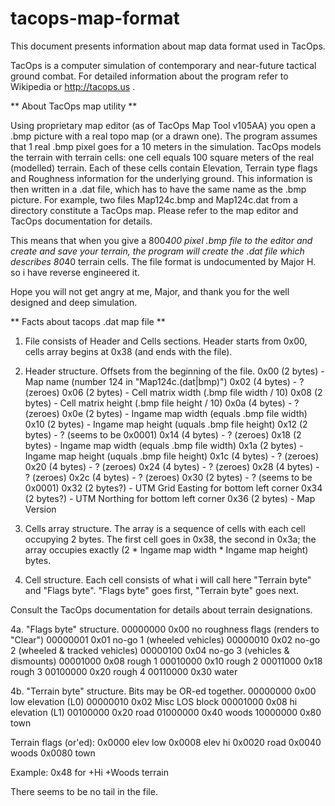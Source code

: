 tacops-map-format
=================

This document presents information about map data format used in TacOps.

TacOps is a computer simulation of contemporary and near-future tactical ground combat.
For detailed information about the program refer to Wikipedia or http://tacops.us .

** About TacOps map utility **

Using proprietary map editor (as of TacOps Map Tool v105AA) you open a .bmp picture with a real topo map (or a drawn one).
The program assumes that 1 real .bmp pixel goes for a 10 meters in the simulation. TacOps models the terrain with terrain cells: one cell equals 100 square meters of the real (modelled) terrain. Each of these cells contain Elevation, Terrain type flags and Roughness information for the underlying ground. This information is then written in a .dat file, which has to have the same name as the .bmp picture. For example, two files Map124c.bmp and Map124c.dat
from a directory constitute a TacOps map. Please refer to the map editor and TacOps documentation for details.

This means that when you give a 800*400 pixel .bmp file to the editor and create and save your terrain, the program will create the .dat file which describes 80*40 terrain cells. The file format is undocumented by Major H. so i have reverse engineered it.

Hope you will not get angry at me, Major, and thank you for the well designed and deep simulation.


** Facts about tacops .dat map file **

1. File consists of Header and Cells sections.
Header starts from 0x00, cells array begins at 0x38 (and ends with the file).

2. Header structure. Offsets from the beginning of the file.
0x00 (2 bytes) - Map name (number 124 in "Map124c.(dat|bmp)")
0x02 (4 bytes) - ? (zeroes)
0x06 (2 bytes) - Cell matrix width (.bmp file width / 10)
0x08 (2 bytes) - Cell matrix height (.bmp file height / 10)
0x0a (4 bytes) - ? (zeroes)
0x0e (2 bytes) - Ingame map width (equals .bmp file width)
0x10 (2 bytes) - Ingame map height (uquals .bmp file height)
0x12 (2 bytes) - ? (seems to be 0x0001)
0x14 (4 bytes) - ? (zeroes) 
0x18 (2 bytes) - Ingame map width (equals .bmp file width)
0x1a (2 bytes) - Ingame map height (uquals .bmp file height)
0x1c (4 bytes) - ? (zeroes)
0x20 (4 bytes) - ? (zeroes)
0x24 (4 bytes) - ? (zeroes)
0x28 (4 bytes) - ? (zeroes)
0x2c (4 bytes) - ? (zeroes)
0x30 (2 bytes) - ? (seems to be 0x0001)
0x32 (2 bytes?) - UTM Grid Easting for bottom left corner
0x34 (2 bytes?) - UTM Northing for bottom left corner
0x36 (2 bytes) - Map Version

3. Cells array structure. The array is a sequence of cells with each cell occupying 2 bytes.
The first cell goes in 0x38, the second in 0x3a; the array occupies exactly (2 * Ingame map width * Ingame map height) bytes.

4. Cell structure. Each cell consists of what i will call here "Terrain byte" and "Flags byte".
"Flags byte" goes first, "Terrain byte" goes next.

Consult the TacOps documentation for details about terrain designations.

4a. "Flags byte" structure.
00000000 0x00 no roughness flags (renders to "Clear")
00000001 0x01 no-go 1 (wheeled vehicles)
00000010 0x02 no-go 2 (wheeled & tracked vehicles)
00000100 0x04 no-go 3 (vehicles & dismounts)
00001000 0x08 rough 1 
00010000 0x10 rough 2
00011000 0x18 rough 3
00100000 0x20 rough 4
00110000 0x30 water

4b. "Terrain byte" structure. Bits may be OR-ed together.
00000000 0x00 low elevation (L0)
00000010 0x02 Misc LOS block
00001000 0x08 hi elevation (L1)
00100000 0x20 road
01000000 0x40 woods
10000000 0x80 town


Terrain flags (or'ed):
0x0000 elev low
0x0008 elev hi
0x0020 road
0x0040 woods
0x0080 town

Example: 0x48 for +Hi +Woods terrain

There seems to be no tail in the file.
